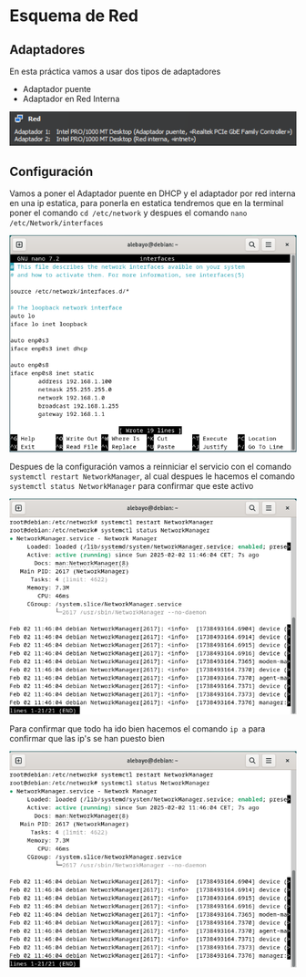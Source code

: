 # Esquema de Red

## Adaptadores
En esta práctica vamos a usar dos tipos de adaptadores
  - Adaptador puente
  - Adaptador en Red Interna

<img src=https://github.com/AleBayo/nginx/blob/main/img/Foto%20de%20adaptadores.png>

## Configuración

Vamos a poner el Adaptador puente en DHCP y el adaptador por red interna en una ip estatica, para ponerla en estatica tendremos que en la terminal poner el comando `cd /etc/network` y despues el comando  `nano /etc/Network/interfaces`

<img src=https://github.com/AleBayo/nginx/blob/main/img/ocnfiguracion%20de%20red.png>

Despues de la configuración vamos a reinniciar el servicio con el comando `systemctl restart NetworkManager`, al cual despues le hacemos el comando `systemctl status NetworkManager` para confirmar que este activo

<img src=https://github.com/AleBayo/nginx/blob/main/img/Captura%20de%20pantalla%202025-02-02%20114621.png>

Para confirmar que todo ha ido bien hacemos el comando `ip a` para confirmar que las ip's se han puesto bien

<img src=https://github.com/AleBayo/nginx/blob/main/img/Captura%20de%20pantalla%202025-02-02%20114621.png>
